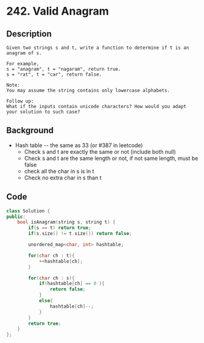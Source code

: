 # 242. Valid Anagram
## Description
```
Given two strings s and t, write a function to determine if t is an anagram of s.

For example,
s = "anagram", t = "nagaram", return true.
s = "rat", t = "car", return false.

Note:
You may assume the string contains only lowercase alphabets.

Follow up:
What if the inputs contain unicode characters? How would you adapt your solution to such case?
```

## Background
* Hash table -- the same as 33 (or #387 in leetcode)
  * Check s and t are exactly the same or not (include both null)
  * Check s and t are the same length or not, if not same length, must be false
  * check all the char in s is in t
  * Check no extra char in s than t


## Code
```c++
class Solution {
public:
    bool isAnagram(string s, string t) {
        if(s == t) return true;
        if(s.size() != t.size()) return false;

        unordered_map<char, int> hashtable;

        for(char ch : t){
            ++hashtable[ch];
        }

        for(char ch : s){
            if(hashtable[ch] == 0 ){
                return false;
            }
            else{
                hashtable[ch]--;
            }
        }
        return true;
    }
};
```
